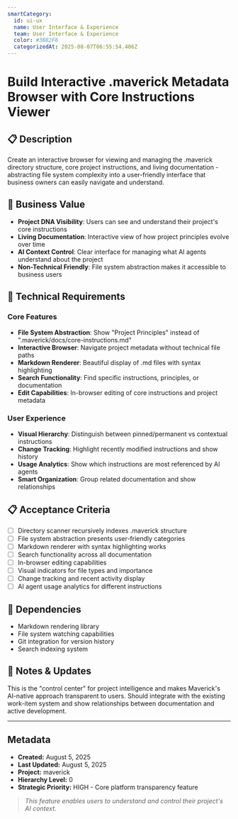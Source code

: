 ```yaml
---
smartCategory:
  id: ui-ux
  name: User Interface & Experience
  team: User Interface & Experience
  color: #3B82F6
  categorizedAt: 2025-08-07T06:55:54.406Z
---
```




# Build Interactive .maverick Metadata Browser with Core Instructions Viewer

## 📋 Description
Create an interactive browser for viewing and managing the .maverick directory structure, core project instructions, and living documentation - abstracting file system complexity into a user-friendly interface that business owners can easily navigate and understand.

## 🎯 Business Value
- **Project DNA Visibility**: Users can see and understand their project's core instructions
- **Living Documentation**: Interactive view of how project principles evolve over time
- **AI Context Control**: Clear interface for managing what AI agents understand about the project
- **Non-Technical Friendly**: File system abstraction makes it accessible to business users

## 🔧 Technical Requirements

### Core Features
- **File System Abstraction**: Show "Project Principles" instead of ".maverick/docs/core-instructions.md"
- **Interactive Browser**: Navigate project metadata without technical file paths
- **Markdown Renderer**: Beautiful display of .md files with syntax highlighting
- **Search Functionality**: Find specific instructions, principles, or documentation
- **Edit Capabilities**: In-browser editing of core instructions and project metadata

### User Experience
- **Visual Hierarchy**: Distinguish between pinned/permanent vs contextual instructions
- **Change Tracking**: Highlight recently modified instructions and show history
- **Usage Analytics**: Show which instructions are most referenced by AI agents
- **Smart Organization**: Group related documentation and show relationships

## 📋 Acceptance Criteria
- [ ] Directory scanner recursively indexes .maverick structure
- [ ] File system abstraction presents user-friendly categories
- [ ] Markdown renderer with syntax highlighting works
- [ ] Search functionality across all documentation
- [ ] In-browser editing capabilities
- [ ] Visual indicators for file types and importance
- [ ] Change tracking and recent activity display
- [ ] AI agent usage analytics for different instructions

## 🔗 Dependencies
- Markdown rendering library
- File system watching capabilities
- Git integration for version history
- Search indexing system

## 💬 Notes & Updates
This is the "control center" for project intelligence and makes Maverick's AI-native approach transparent to users. Should integrate with the existing work-item system and show relationships between documentation and active development.

---

## Metadata
- **Created:** August 5, 2025
- **Last Updated:** August 5, 2025
- **Project:** maverick
- **Hierarchy Level:** 0
- **Strategic Priority:** HIGH - Core platform transparency feature

> _This feature enables users to understand and control their project's AI context._